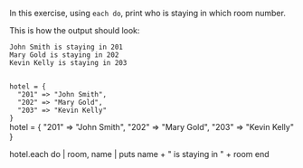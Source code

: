 In this exercise,
using `each do`,
print who is staying
in which room number.

This is how the output should look:

```
John Smith is staying in 201
Mary Gold is staying in 202
Kevin Kelly is staying in 203
```

<Editor lang="ruby" type="exercise">
<code>
hotel = {
  "201" => "John Smith",
  "202" => "Mary Gold",
  "203" => "Kevin Kelly"
}
</code>

<solution>
hotel = {
  "201" => "John Smith",
  "202" => "Mary Gold",
  "203" => "Kevin Kelly"
}

hotel.each do | room, name |
  puts name + " is staying in " + room
end
</solution>
</Editor>